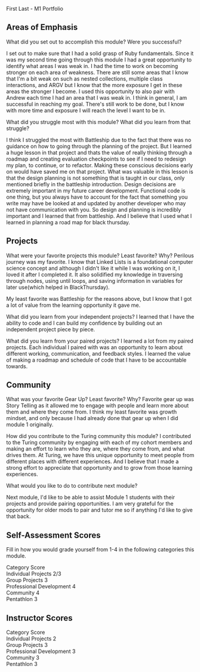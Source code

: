 First Last - M1 Portfolio

## Areas of Emphasis

What did you set out to accomplish this module? Were you successful?

I set out to make sure that I had a solid grasp of Ruby fundamentals. Since it was my second time going through this module I had a great opportunity to identify what areas I was weak in. I had the time to work on becoming stronger on each area of weakness. There are still some areas that I know that I'm a bit weak on such as nested collections, multiple class interactions, and ARGV but I know that the more exposure I get in these areas the stronger I become. I used this opportunity to also pair with Andrew each time I had an area that I was weak in. I think in general, I am successful in reaching my goal. There's still work to be done, but I know with more time and exposure I will reach the level I want to be in.

What did you struggle most with this module? What did you learn from that struggle?

I think I struggled the most with Battleship due to the fact that there was no guidance on how to going through the planning of the project. But I learned a huge lesson in that project and thats the value of really thinking through a roadmap and creating evaluation checkpoints to see if I need to redesign my plan, to continue, or to refactor. Making these conscious decisions early on would have saved me on that project. What was valuable in this lesson is that the design planning is not something that is taught in our class, only mentioned briefly in the battleship introduction. Design decisions are extremely important in my future career development. Functional code is one thing, but you always have to account for the fact that something you write may have be looked at and updated by another developer who may not have communication with you. So design and planning is incredibly important and I learned that from battleship. And I believe that I used what I learned in planning a road map for black thursday.

## Projects

What were your favorite projects this module? Least favorite? Why?
Perilous journey was my favorite. I know that Linked Lists is a foundational computer science concept and although I didn't like it while I was working on it, I loved it after I completed it. It also solidified my knowledge in traversing through nodes, using until loops, and saving information in variables for later use(which helped in BlackThursday).

My least favorite was Battleship for the reasons above, but I know that I got a lot of value from the learning opportunity it gave me.

What did you learn from your independent projects?
I learned that I have the ability to code and I can build my confidence by building out an independent project piece by piece.


What did you learn from your paired projects?
I learned a lot from my paired projects. Each individual I paired with was an opportunity to learn about different working, communication, and feedback styles. I learned the value of making a roadmap and schedule of code that I have to be accountable towards.


## Community

What was your favorite Gear Up? Least favorite? Why?
Favorite gear up was Story Telling as it allowed me to engage with people and learn more about them and where they come from. I think my least favorite was growth mindset, and only because I had already done that gear up when I did module 1 originally.

How did you contribute to the Turing community this module?
I contributed to the Turing community by engaging with each of my cohort members and making an effort to learn who they are, where they come from, and what drives them. At Turing, we have this unique opportunity to meet people from different places with different experiences. And I believe that I made a strong effort to appreciate that opportunity and to grow from those learning experiences.


What would you like to do to contribute next module?

Next module, I'd like to be able to assist Module 1 students with their projects and provide pairing opportunities. I am very grateful for the opportunity for older mods to pair and tutor me so if anything I'd like to give that back.

## Self-Assessment Scores

Fill in how you would grade yourself from 1-4 in the following categories this module.

Category	Score  
Individual Projects	2/3  
Group Projects	3  
Professional Development	4  
Community	4  
Pentathlon	3  

## Instructor Scores  

Category	Score  
Individual Projects	2  
Group Projects	3  
Professional Development	3  
Community	 3  
Pentathlon	3  
